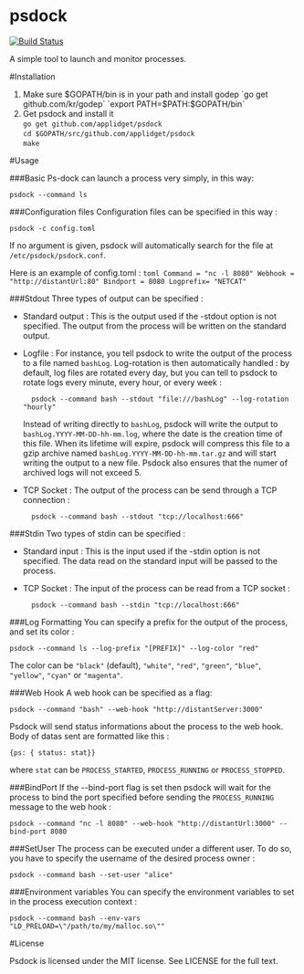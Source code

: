 **psdock**
======

[![Build Status](https://travis-ci.org/applidget/psdock.svg)](https://travis-ci.org/applidget/psdock)

A simple tool to launch and monitor processes.

#Installation


1) Make sure $GOPATH/bin is in your path and install godep  
`go get github.com/kr/godep`  
`export PATH=$PATH:$GOPATH/bin`  
2) Get psdock and install it  
`go get github.com/applidget/psdock`  
`cd $GOPATH/src/github.com/applidget/psdock`  
`make`


#Usage

###Basic
Ps-dock can launch a process very simply, in this way:

    psdock --command ls
###Configuration files
Configuration files can be specified in this way :

    psdock -c config.toml
    
If no argument is given, psdock will automatically search for the file at `/etc/psdock/psdock.conf`.

Here is an example of config.toml :
    `````toml
    Command = "nc -l 8080"
    Webhook = "http://distantUrl:80"
    Bindport = 8080
    Logprefix= "NETCAT"
    `````
    
###Stdout
Three types of output can be specified :
* Standard output : 
    This is the output used if the -stdout option is not specified. The output from the process will be written on the standard output.
* Logfile : 
    For instance, you tell psdock to write the output of the process to a file named `bashLog`. Log-rotation is then automatically handled : by default, log files are rotated every day, but you can tell to psdock to rotate logs every minute, every hour, or every week :
    
        psdock --command bash --stdout "file:///bashLog" --log-rotation "hourly"
    Instead of writing directly to `bashLog`, psdock will write the output to `bashLog.YYYY-MM-DD-hh-mm.log`, where the date is the creation time of this file. When its lifetime will expire, psdock will compress this file to a gzip archive named `bashLog.YYYY-MM-DD-hh-mm.tar.gz` and will start writing the output to a new file. Psdock also ensures that the numer of archived logs will not exceed 5.
* TCP Socket : 
    The output of the process can be send through a TCP connection :

        psdock --command bash --stdout "tcp://localhost:666"

###Stdin
Two types of stdin can be specified :
* Standard input : 
    This is the input used if the -stdin option is not specified. The data read on the standard input will be passed to the process.
* TCP Socket : 
    The input of the process can be read from a TCP socket : 

        psdock --command bash --stdin "tcp://localhost:666"

###Log Formatting
You can specify a prefix for the output of the process, and set its color : 

    psdock --command ls --log-prefix "[PREFIX]" --log-color "red"

The color can be `"black"` (default), `"white"`, `"red"`, `"green"`, `"blue"`, `"yellow"`, `"cyan"` or `"magenta"`. 

###Web Hook
A web hook can be specified as a flag:

    psdock --command "bash" --web-hook "http://distantServer:3000"
Psdock will send status informations about the process to the web hook. Body of datas sent are formatted like this :

    {ps: { status: stat}}

where `stat` can be `PROCESS_STARTED`, `PROCESS_RUNNING` or `PROCESS_STOPPED`.

###BindPort
If the --bind-port flag is set then psdock will wait for the process to bind the port specified before sending the `PROCESS_RUNNING` message to the web hook : 

    psdock --command "nc -l 8080" --web-hook "http://distantUrl:3000" --bind-port 8080

###SetUser
The process can be executed under a different user. To do so, you have to specify the username of the desired process owner : 

    psdock --command bash --set-user "alice"

###Environment variables
You can specify the environment variables to set in the process execution context : 

    psdock --command bash --env-vars "LD_PRELOAD=\"/path/to/my/malloc.so\""
    
#License

Psdock is licensed under the MIT license. See LICENSE for the full text.
